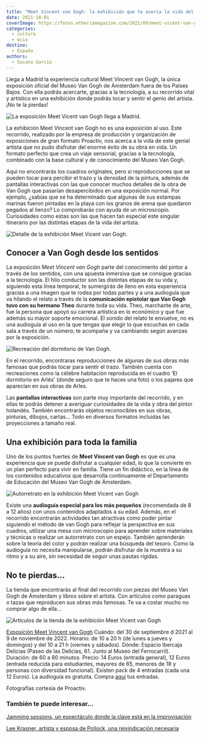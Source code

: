 ```yaml
---
title: "Meet Vincent van Gogh: la exhibición que te acerca la vida del genial pintor en Madrid"
date: 2021-10-01
coverImage: https://fotos.etheriamagazine.com/2021/09/meet-vicent-van-gogh-habitacion.jpg
categories: 
  - cultura
  - ocio
destino: 
  - España
authors: 
  - Susana García
---
```


Llega a Madrid la experiencia cultural Meet Vincent van Gogh, la única exposición oficial del Museo Van Gogh de Ámsterdam fuera de los Países Bajos. Con ella podrás acercarte, gracias a la tecnología, a su recorrido vital y artístico en una exhibición donde podrás tocar y sentir el genio del artista. ¡No te la pierdas!

![La exposición Meet Vicent van Gogh llega a Madrid.](https://fotos.etheriamagazine.com/2021/09/Meet-Vincent-van-Gogh-arcos.jpg "La exposición Meet Vincent van Gogh llega a Madrid. © Carolien Sikkenk/Meet Vincent van Gogh Experience")

La exhibición Meet Vincent van Gogh no es una exposición al uso. Este recorrido, 
realizado por la empresa de producción y organización de exposiciones de gran formato 
Proactiv, nos acerca a la vida de este genial artista que no pudo disfrutar del enorme 
éxito de su obra en vida. Un formato perfecto que crea un viaje sensorial, gracias a la 
tecnología, combinado con la base cultural y de conocimiento del Museo Van Gogh. 

Aquí no encontrarás los cuadros originales, pero sí reproducciones que se pueden tocar 
para percibir el trazo y la densidad de la pintura, además de pantallas interactivas con 
las que conocer muchos detalles de la obra de Van Gogh que pasarían desapercibidos en 
una exposición normal. Por ejemplo, ¿sabías que se ha determinado que algunas de sus 
estampas marinas fueron pintadas en la playa con los granos de arena que quedaron 
pegados al lienzo? Lo comprobarás con ayuda de un microscopio. Curiosidades como estas 
son las que hacen tan especial este singular itinerario por las distintas etapas de la 
vida del artista. 

![Detalle de la exhibición Meet Vicent van Gogh.](https://fotos.etheriamagazine.com/2021/09/meet-vicent-van-gogh-collage.jpg "Detalle de la exhibición Meet Vincent van Gogh. © SG")

## Conocer a Van Gogh desde los sentidos

La exposición _Meet Vincent van Gogh_ parte del conocimiento del pintor a través de los 
sentidos, con una apuesta inmersiva que se consigue gracias a la tecnología. El hilo 
conductor son las distintas etapas de su vida y, siguiendo esta línea temporal, te 
sumergirás de lleno en esta experiencia gracias a una imagen que te rodea por todas 
partes y a una audioguía que va hilando el relato a través de la **comunicación 
epistolar que Van Gogh tuvo con su hermano Theo** durante toda su vida. Theo, marchante 
de arte, fue la persona que apoyó su carrera artística en lo económico y que fue además 
su mayor soporte emocional. El sonido del relato te envuelve, no es una audioguía al uso 
en la que tengas que elegir lo que escuchas en cada sala a través de un número; te 
acompaña y va cambiando según avanzas por la exposición. 

![Recreación del dormitorio de Van Gogh.](https://fotos.etheriamagazine.com/2021/09/meet-vicent-van-gogh-habitacion.jpg "Recreación del dormitorio de Van Gogh.")

En el recorrido, encontraras reproducciones de algunas de sus obras más famosas que 
podrás tocar para sentir el trazo. También cuenta con recreaciones como la célebre 
habitación reproducida en el cuadro ‘El dormitorio en Arlés’ (donde seguro que te haces 
una foto) o los pajares que aparecían en sus obras de Arles. 

Las **pantallas interactivas** son parte muy importante del recorrido, y en ellas te 
podrás detener a averiguar curiosidades de la vida y obra del pintor holandés. También 
encontrarás objetos reconocibles en sus obras, pinturas, dibujos, cartas… Todo en 
diversos formatos incluidas las proyecciones a tamaño real. 

## Una exhibición para toda la familia

Uno de los puntos fuertes de **Meet Vincent van Gogh** es que es una experiencia que se 
puede disfrutar a cualquier edad, lo que la convierte en un plan perfecto para vivir en 
familia. Tiene un fin didáctico, en la línea de los contenidos educativos que desarrolla 
continuamente el Departamento de Educación del Museo Van Gogh de Ámsterdam. 

![Autorretrato en la exhibición Meet Vicent van Gogh](https://fotos.etheriamagazine.com/2021/09/meet-vicent-van-gogh-autorretrato.jpg "Autorretrato en la exhibición Meet Vincent van Gogh.")

Existe una **audioguía especial para los más pequeños** (recomendada de 8 a 12 años) con 
unos contenidos adaptados a su edad. Además, en el recorrido encontrarán actividades tan 
atractivas como poder pintar siguiendo el método de van Gogh para reflejar la 
perspectiva en sus cuadros, utilizar una mesa con microscopio para aprender sobre 
materiales y técnicas o realizar un autorretrato con un espejo. También aprenderán sobre 
la teoría del color y podrán realizar una búsqueda del tesoro. Como la audioguía no 
necesita manipularse, podrán disfrutar de la muestra a su ritmo y a su aire, sin 
necesidad de seguir unas pautas rígidas. 

## No te pierdas…

La tienda que encontrarás al final del recorrido con piezas del Museo Van Gogh de 
Ámsterdam y libros sobre el artista. Con artículos como paraguas o tazas que reproducen 
sus obras más famosas. Te va a costar mucho no comprar algo de ella… 

![Artículos de la tienda de la exhibición Meet Vicent van Gogh](https://fotos.etheriamagazine.com/2021/09/meet-vicent-van-gogh-tienda.jpg "Artículos de la tienda de la exhibición. © SG")

[Exposición Meet 
Vi](https://meetvincent.com/madrid/)[n](https://meetvincent.com/madrid/)[cent van 
Gogh](https://meetvincent.com/madrid/) Cuándo: del 30 de septiembre d 2021 al 9 de 
noviembre de 2022. Horario: de 10 a 20 h (de lunes a jueves y domingos) y del 10 a 21 h 
(viernes y sábados). Dónde: Espacio Ibercaja Delicias (Paseo de las Delicias, 61. Junto 
al Museo del Ferrocarril). Duración: de 60 a 80 minutos. Precio: 14 Euros (entrada 
general), 12 Euros (entrada reducida para estudiantes, mayores de 65, menores de 18 y 
personas con diversidad funcional). Existen pack de 4 entradas (cada una 12 Euros). La 
audioguía es gratuita. Compra [aquí](https://feverup.com/m/100122?thm=70&utm_source=partner&utm_medium=landing_vg&utm_campaign=100122_mad) 
tus entradas. 

Fotografías cortesía de Proactiv. 

### También te puede interesar...

[Jamming sessions, un espectáculo donde la clave está en la 
improvisación](https://etheriamagazine.com/2021/09/30/jamming-sessions-teatro-de-improvisacion-madrid/) 

[Lee Krasner, artista y esposa de Pollock, una reivindicación 
necesaria](https://etheriamagazine.com/2021/08/06/lee-krasner-inspira-el-color-de-tu-nombre/)
